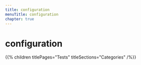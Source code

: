 ```yaml
---
title: configuration
menuTitle: configuration
chapter: true
---
```


# configuration

{{% children titlePages="Tests" titleSections="Categories" /%}}
